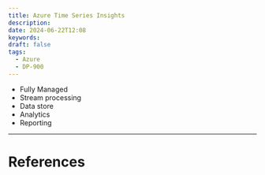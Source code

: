 ```yaml
---
title: Azure Time Series Insights
description: 
date: 2024-06-22T12:08
keywords: 
draft: false
tags:
  - Azure
  - DP-900
---
```

- Fully Managed
- Stream processing
- Data store
- Analytics
- Reporting

---
# References
